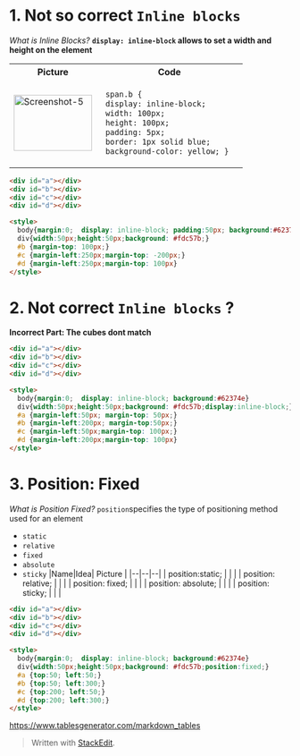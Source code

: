 
# 1. Not so correct `Inline blocks`

*What is Inline Blocks?*
**`display: inline-block` allows to set a width and height on the element**

<table>
	<tr>
		<th>Picture</th>
		<th>Code</th>
 	</tr>
 	<tr>
  		<td>   
        <a href="https://imgbb.com/">
        <img width="140" height="100" src="https://i.ibb.co/MPf5VWz/Screenshot-5.png" alt="Screenshot-5" border="0" >
    </td>
   	<td> 

 ```html    
  span.b {
  display: inline-block;
  width: 100px;
  height: 100px;
  padding: 5px;
  border: 1px solid blue;
  background-color: yellow; }  
  ```
    
  </td>
 	</tr>
</table>

``` html
<div id="a"></div>
<div id="b"></div>
<div id="c"></div>
<div id="d"></div>

<style>
  body{margin:0;  display: inline-block; padding:50px; background:#62374e}
  div{width:50px;height:50px;background: #fdc57b;}
  #b {margin-top: 100px;}
  #c {margin-left:250px;margin-top: -200px;}
  #d {margin-left:250px;margin-top: 100px}
</style>
```
# 2. Not correct `Inline blocks` ?

**Incorrect Part: The cubes dont match**

``` html
<div id="a"></div>
<div id="b"></div>
<div id="c"></div>
<div id="d"></div>

<style>
  body{margin:0;  display: inline-block; background:#62374e}
  div{width:50px;height:50px;background: #fdc57b;display:inline-block;}
  #a {margin-left:50px; margin-top: 50px;}
  #b {margin-left:200px; margin-top:50px;}
  #c {margin-left:50px;margin-top: 100px;}
  #d {margin-left:200px;margin-top: 100px}
</style>
```
# 3. Position: Fixed
*What is Position Fixed?*
`position`specifies the type of positioning method used for an element
-   `static`
-   `relative`
-   `fixed`
-   `absolute`
-   `sticky`
|Name|Idea| Picture |
|--|--|--|
| position:static; |  |  |
| position: relative; |  |  |
| position: fixed;  |  |  |
| position: absolute;  |  |  |
| position: sticky;  |  |  |



```html
<div id="a"></div>
<div id="b"></div>
<div id="c"></div>
<div id="d"></div>

<style>
  body{margin:0;  display: inline-block; background:#62374e}
  div{width:50px;height:50px;background: #fdc57b;position:fixed;}
  #a {top:50; left:50;}
  #b {top:50; left:300;}
  #c {top:200; left:50;}
  #d {top:200; left:300;}
</style>
```

https://www.tablesgenerator.com/markdown_tables


> Written with [StackEdit](https://stackedit.io/).
<!--stackedit_data:
eyJoaXN0b3J5IjpbLTIwNjMyNjA4NDYsMTA1OTY2NDYxN119
-->